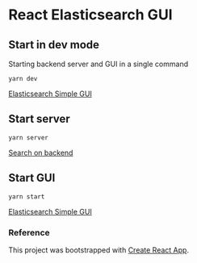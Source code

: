 # React Elasticsearch GUI

## Start in dev mode
Starting backend server and GUI in a single command
```
yarn dev
```
[Elasticsearch Simple GUI](http://localhost:3000/)

## Start server
```
yarn server
```
[Search on backend](http://localhost:9201/query?q=gr%C3%B8nn)

## Start GUI
```
yarn start
```
[Elasticsearch Simple GUI](http://localhost:3000/)

### Reference

This project was bootstrapped with [Create React App](https://github.com/facebookincubator/create-react-app).

